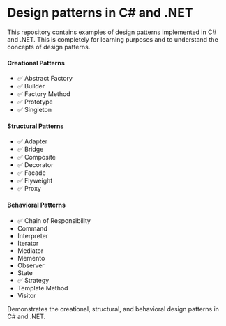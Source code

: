 ﻿# Design patterns in C# and .NET
This repository contains examples of design patterns implemented in C# and .NET.
This is completely for learning purposes and to understand the concepts of design patterns.

#### Creational Patterns
- ✅ Abstract Factory
- ✅ Builder
- ✅ Factory Method
- ✅ Prototype
- ✅ Singleton 

#### Structural Patterns
- ✅ Adapter
- ✅ Bridge
- ✅ Composite
- ✅ Decorator
- ✅ Facade
- ✅ Flyweight
- ✅ Proxy

#### Behavioral Patterns
- ✅ Chain of Responsibility
- Command
- Interpreter
- Iterator
- Mediator
- Memento
- Observer
- State
- ✅ Strategy
- Template Method
- Visitor

Demonstrates the creational, structural, and behavioral design patterns in C# and .NET.